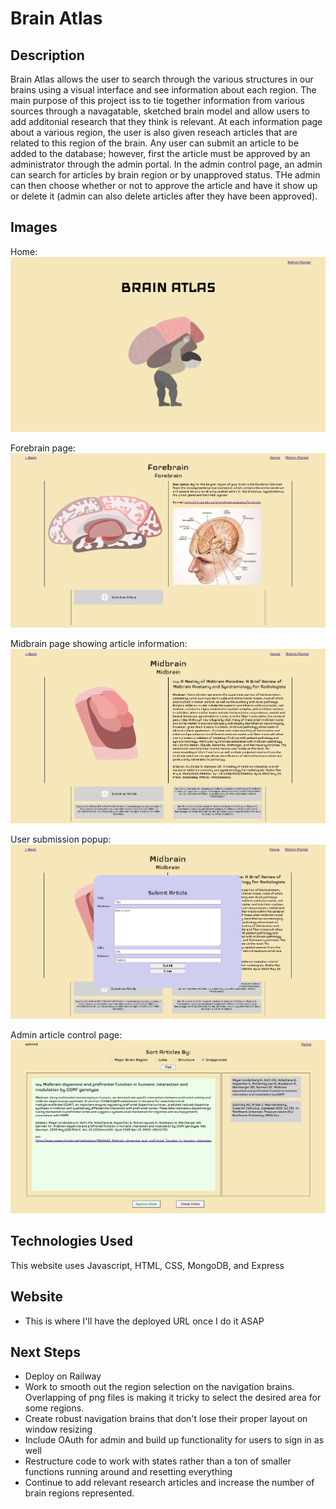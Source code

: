 # Brain Atlas

## Description

Brain Atlas allows the user to search through the various structures in our brains using a visual interface and see information about each region. The main purpose of this project iss to tie together information from various sources through a navagatable, sketched brain model and allow users to add additonial research that they think is relevant. At each information page about a various region, the user is also given reseach articles that are related to this region of the brain. Any user can submit an article to be added to the database; however, first the article must be approved by an administrator through the admin portal. In the admin control page, an admin can search for articles by brain region or by unapproved status. THe admin can then choose whether or not to approve the article and have it show up or delete it (admin can also delete articles after they have been approved).

## Images

Home:
![HomeScreen](readme_imgs/HomeScreen.png)

Forebrain page:
![ForbrainPage](readme_imgs/ForebrainPage.png)

Midbrain page showing article information:
![MidbrainPage](readme_imgs/MidbrainPageShowingArticle.png)

User submission popup:
![UserSubmitWindow](readme_imgs/UserSubmitWindow.png)

Admin article control page:
![AdminControlPage](readme_imgs/AdminControlPage.png)

## Technologies Used

This website uses Javascript, HTML, CSS, MongoDB, and Express

## Website

-   This is where I'll have the deployed URL once I do it ASAP

## Next Steps

-   Deploy on Railway
-   Work to smooth out the region selection on the navigation brains. Overlapping of png files is making it tricky to select the desired area for some regions.
-   Create robust navigation brains that don't lose their proper layout on window resizing
-   Include OAuth for admin and build up functionality for users to sign in as well
-   Restructure code to work with states rather than a ton of smaller functions running around and resetting everything
-   Continue to add relevant research articles and increase the number of brain regions represented.
